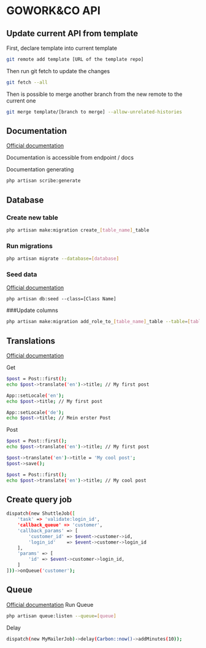 # GOWORK&CO API

## Update current API from template
First, declare template into current template
```bash
git remote add template [URL of the template repo]
```

Then run git fetch to update the changes
```bash
git fetch --all
```

Then is possible to merge another branch from the new remote to the current one
```bash
git merge template/[branch to merge] --allow-unrelated-histories
```
## Documentation
[Official documentation](https://scribe.readthedocs.io/en/latest/documenting/index.html)

Documentation is accessible from endpoint / docs

Documentation generating
```bash
php artisan scribe:generate
```

## Database
### Create new table
```bash
php artisan make:migration create_[table_name]_table
```

### Run migrations
```bash
php artisan migrate --database=[database]
```
### Seed data
[Official documentation](https://laravel.com/docs/7.x/seeding)
```
php artisan db:seed --class=[Class Name]
```

###Update columns
```bash
php artisan make:migration add_role_to_[table_name]_table --table=[table_name]
```
## Translations
[Official documentation](https://github.com/Astrotomic/laravel-translatable)

Get
```bash
$post = Post::first();
echo $post->translate('en')->title; // My first post

App::setLocale('en');
echo $post->title; // My first post

App::setLocale('de');
echo $post->title; // Mein erster Post
```

Post
```bash
$post = Post::first();
echo $post->translate('en')->title; // My first post

$post->translate('en')->title = 'My cool post';
$post->save();

$post = Post::first();
echo $post->translate('en')->title; // My cool post
```

## Create query job
```bash
dispatch(new ShuttleJob([
    'task' => 'validate:login_id',
    'callback_queue' => 'customer',
    'callback_params' => [
        'customer_id' => $event->customer->id,
        'login_id'    => $event->customer->login_id
    ],
    'params' => [
        'id' => $event->customer->login_id,
    ]
]))->onQueue('customer');
```

## Queue
[Official documentation](https://lumen.laravel.com/docs/5.1/queues)
Run Queue
```bash
php artisan queue:listen --queue=[queue]
```
Delay
```bash
dispatch(new MyMailerJob)->delay(Carbon::now()->addMinutes(10));
```
